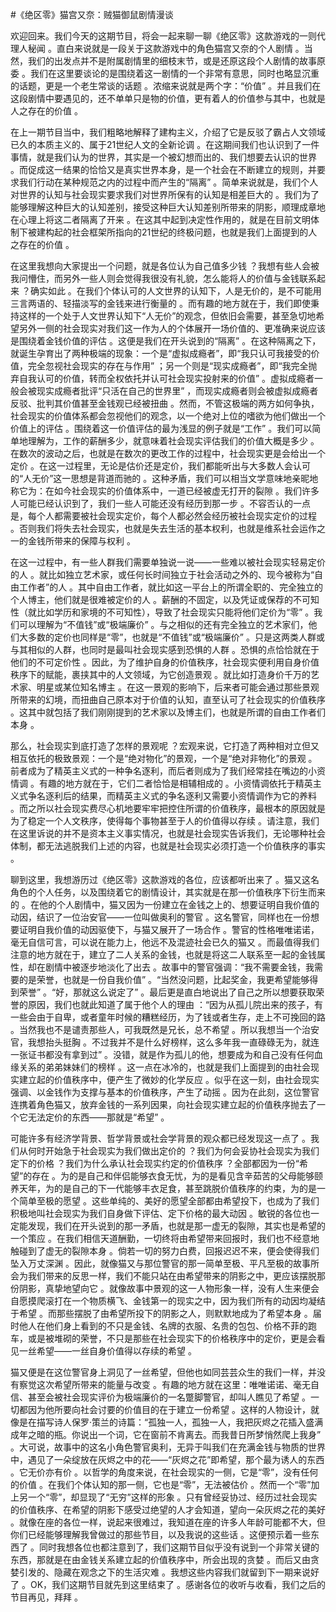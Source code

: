#《绝区零》猫宫又奈：贼猫御鼠剧情漫谈

欢迎回来。我们今天的这期节目，将会一起来聊一聊《绝区零》这款游戏的一则代理人秘闻 。直白来说就是一段关于这款游戏中的角色猫宫又奈的个人剧情 。当然，我们的出发点并不是附属剧情里的细枝末节，或是还原这段个人剧情的故事原委 。我们在这里要谈论的是围绕着这一剧情的一个非常有意思，同时也略显沉重的话题，更是一个老生常谈的话题 。浓缩来说就是两个字：“价值” 。并且我们在这段剧情中要遇见的，还不单单只是物的价值，更有着人的价值参与其中，也就是人之存在的价值 。

在上一期节目当中，我们粗略地解释了建构主义，介绍了它是反驳了霸占人文领域已久的本质主义的、属于21世纪人文的全新论调 。在这期间我们也认识到了一件事情，就是我们认为的世界，其实是一个被幻想而出的、我们想要去认识的世界 。而促成这一结果的恰恰又是真实世界本身，是一个社会在不断建立的规则，并要求我们行动在某种规范之内的过程中而产生的“隔离” 。简单来说就是，我们个人对世界的认知与社会现实要求我们对世界所保有的认知是相差巨大的 。我们为了能够理解这种巨大的认知差别，接受这种巨大认知差别所带来的阴影，顺理成章地在心理上将这二者隔离了开来 。在这其中起到决定性作用的，就是在目前文明体制下被建构起的社会框架所指向的21世纪的终极问题，也就是我们上面提到的人之存在的价值 。

在这里我想向大家提出一个问题，就是各位认为自己值多少钱 ？我想有些人会被我问懵住，而另外一些人则会觉得我很没有礼貌，怎么能将人的价值与金钱联系起来 ？确实如此 。在我们个体认可的人文世界的认知下，人是无价的，是不可能用三言两语的、轻描淡写的金钱来进行衡量的 。而有趣的地方就在于，我们即使秉持这样的一个处于人文世界认知下“人无价”的观念，但依旧会需要，甚至急切地希望另外一侧的社会现实对我们这一作为人的个体展开一场价值的、更准确来说应该是围绕着金钱价值的评估 。这便是我们在开头说到的“隔离” 。在这种隔离之下，就诞生孕育出了两种极端的现象：一个是“虚拟成瘾者”，即“我只认可我接受的价值，完全忽视社会现实的存在与作用” ；另一个则是“现实成瘾者”，即“我完全抛弃自我认可的价值，转而全权依托并认可社会现实投射来的价值” 。虚拟成瘾者一般会被现实成瘾者批评“只活在自己的世界里” ，而现实成瘾者则会被虚拟成瘾者反驳、批判其价值甚至金钱观已经被扭曲 。然而，不管这极端的两方如何争执，社会现实的价值体系都会忽视他们的观念，以一个绝对上位的嗜欲为他们做出一个价值上的评估 。围绕着这一价值评估的最为浅显的例子就是“工作” 。我们可以简单地理解为，工作的薪酬多少，就意味着社会现实评估我们的价值大概是多少 。在数次的波动之后，也就是在数次的更改工作的过程中，社会现实更是会给出一个定价 。在这一过程里，无论是估价还是定价，我们都能听出与大多数人会认可的“人无价”这一思想是背道而驰的 。这种矛盾，我们可以相当文学意味地亲昵地称它为：在如今社会现实的价值体系中，一道已经被虚无打开的裂隙 。我们许多人可能已经认识到了，我们一些人可能还没有经历到那一步 。不容否认的一点是，每个人都需要被社会现实定价，每个人都必然会经历被社会现实定价的过程 。否则我们将失去社会现实，也就是失去生活的基本权利，也就是维系社会运作之一的金钱所带来的保障与权利 。

在这一过程中，有一些人群我们需要单独说一说——一些难以被社会现实轻易定价的人 。就比如独立艺术家，或任何长时间独立于社会活动之外的、现今被称为“自由工作者”的人 。其中自由工作者，就比如这一平台上的所谓全职的、完全独立的个人博主，他们就是很难被定价的人 。薪酬的不固定，以及凭证或保荐的不可知性（就比如学历和家境的不可知性），导致了社会现实只能将他们定价为“零” 。我们可以理解为“不值钱”或“极端廉价” 。与之相似的还有完全独立的艺术家们，他们大多数的定价也同样是“零”，也就是“不值钱”或“极端廉价” 。只是这两类人群或与其相似的人群，也同时是最叫社会现实感到恐惧的人群 。恐惧的点恰恰就在于他们的不可定价性 。因此，为了维护自身的价值秩序，社会现实便利用自身价值秩序下的赋能，裹挟其中的人文领域，为它创造景观 。就比如打造身价千万的艺术家、明星或某位知名博主 。在这一景观的影响下，后来者可能会通过那些景观所带来的幻境，而扭曲自己原本对于价值的认知，直至认可了社会现实的价值秩序 。这其中就包括了我们刚刚提到的艺术家以及博主们，也就是所谓的自由工作者们本身 。

那么，社会现实到底打造了怎样的景观呢 ？宏观来说，它打造了两种相对立但又相互依托的极致景观：一个是“绝对物化”的景观，一个是“绝对非物化”的景观 。前者成为了精英主义式的一种争名逐利，而后者则成为了我们经常挂在嘴边的小资情调 。有趣的地方就在于，它们二者恰恰是相辅相成的 。小资情调依托于精英主义式争名逐利后的结果，而精英主义式的争名逐利又需要小资情调作为它的养料 。而之所以社会现实费尽心机地要牢牢把控住所谓的价值秩序，最根本的原因就是为了稳定一个人文秩序，使得每个事物甚至于人的价值得以存续 。请注意，我们在这里诉说的并不是资本主义事实情况，也就是社会现实告诉我们，无论哪种社会体制，都无法逃脱我们上述的内容，也就是社会现实必须打造一个价值秩序的事实 。

聊到这里，我想游历过《绝区零》这款游戏的各位，应该都听出来了 。猫又这名角色的个人任务，以及围绕着它的剧情设计，其实就是在那一价值秩序下衍生而来的 。在他的个人剧情中，猫又因为一份建立在金钱之上的、想要证明自我价值的动因，结识了一位治安官——一位叫做奥利的警官 。这名警官，同样也在一份想要证明自我价值的动因驱使下，与猫又展开了一场合作 。警官的性格唯唯诺诺，毫无自信可言，可以说在能力上，他远不及混迹社会已久的猫又 。而最值得我们注意的地方就在于，建立了二人关系的金钱，也就是将这二人联系至一起的金钱属性，却在剧情中被逐步地淡化了出去 。故事中的警官强调：“我不需要金钱，我需要的是荣誉，也就是一份自我价值” 。“当然没问题，比起奖金，我更希望能够得到荣誉” 。“好，那就这么说定了” 。最后更是直白地说出了自己之所以想要获取荣誉的原因，我们也就此知道了属于他个人的理由 ：“因为从孤儿院出来的孩子，有一些会由于自卑，或者童年时候的糟糕经历，为了钱或者生存，走上不可挽回的路 。当然我也不是谴责那些人，可我既然是兄长，总不希望 。所以我想当一个治安官，我想抬头挺胸 。不过我并不是什么好榜样，这么多年我一直碌碌无为，就连一张证书都没有拿到过” 。没错，就是作为孤儿的他，想要成为和自己没有任何血缘关系的弟弟妹妹们的榜样 。这一点在冰冷的，也就是我们上面提到的由社会现实建立起的价值秩序中，便产生了微妙的化学反应 。似乎在这一刻，由社会现实强调、以金钱作为支撑与基本的价值秩序，产生了动摇 。因为在此刻，这位警官连携着角色猫又，放弃金钱的一系列因果，向社会现实建立起的价值秩序抛去了一个它无法定价的东西——那就是“希望” 。

可能许多有经济学背景、哲学背景或社会学背景的观众都已经发现这一点了 。我们从何时开始急于社会现实为我们做出定价的 ？我们为何会妥协社会现实为我们定下的价格 ？我们为什么承认社会现实约定的价值秩序 ？全部都因为一份“希望”的存在 。为的是自己和伴侣能够衣食无忧，为的是看见含辛茹苦的父母能够颐养天年，为的是自己的下一代能够丰衣足食，甚至跳脱价值秩序的约束，为的是一个简单至极的愿望 。这些单纯的、美好的愿望全部都由希望投下，也成为了我们积极地叫社会现实为我们自身做下评估、定下价格的最大动因 。敏锐的各位也一定能发现，我们在开头说到的那一矛盾，也就是那一虚无的裂隙，其实也是希望的一个策应 。在我们相信天道酬勤，一切终将由希望带来回报时，我们也不经意地触碰到了虚无的裂隙本身 。倘若一切的努力白费，回报迟迟不来，便会使得我们坠入万丈深渊 。因此，就像猫又与那位警官的那一简单至极、平凡至极的故事所会为我们带来的反思一样，我们不能只站在由希望带来的阴影之中，更应该摆脱那份阴影，真挚地望向它 。就像故事中景观的这一人物形象一样，没有人生来便会自愿摸爬滚打在一个物质横飞、金钱第一的现实之中，因为我们所有的动因均凝结于希望 。而那些摆脱了由希望所投下的阴影之人，则默默地成为了希望本身 。届时他人在他们身上看到的不只是金钱、名牌的衣服、名贵的包包、价格不菲的跑车，或是被堆砌的荣誉，不只是那些在社会现实下的价格秩序中的定价，更是会看见一丝希望——一丝自身价值得以存续的希望 。

猫又便是在这位警官身上洞见了一丝希望，但他也如同芸芸众生的我们一样，并没有察觉这次希望所带来的能量与改变 。有趣的地方就在这里：唯唯诺诺、毫无自信、甚至会被社会现实评价为极端廉价的一名蹩脚警官，却叫人瞧见了希望 。一切都因为他所要向社会讨要的价值目的在于建立一份希望 。这样的人物设计，就像是在描写诗人保罗·策兰的诗篇：“孤独一人，孤独一人，我把灰烬之花插入盛满成年之暗的瓶。你说出一个词，它在窗前不肯离去。而我昔日所梦悄然爬上我身” 。大可说，故事中的这名小角色警官奥利，无异于叫我们在充满金钱与物质的世界中，遇见了一朵绽放在灰烬之中的花——“灰烬之花”即希望，那个最为诱人的东西 。它无价亦有价 。以哲学的角度来说，在社会现实的一侧，它是“零”，没有任何的价值 。在我们个体认知的那一侧，它也是“零”，无法被估价 。然而一个“零”加上另一个“零”，却显现了“无穷”这样的形象 。只有曾经妥协过、经历过社会现实的价值秩序、在希望的阴影下感受过绝望的人才会知道，望向一朵灰烬之花的美好 。就像在座的各位一样，说起来很难过，我知道在座的许多人年龄可能都不大，但你们已经能够理解我曾做过的那些节目，以及我说的这些话 。这便预示着一些东西了 。同时我想各位也都注意到了，我们这期节目似乎没有说到一个非常关键的东西，那就是在由金钱关系建立起的价值秩序中，所会出现的贪婪 。而后又由贪婪引发的、隐藏在观念之下的生活灾难 。我想这些内容我们就留到下一期来说好了 。OK，我们这期节目就先到这里结束了 。感谢各位的收听与收看，我们之后的节目再见，拜拜 。